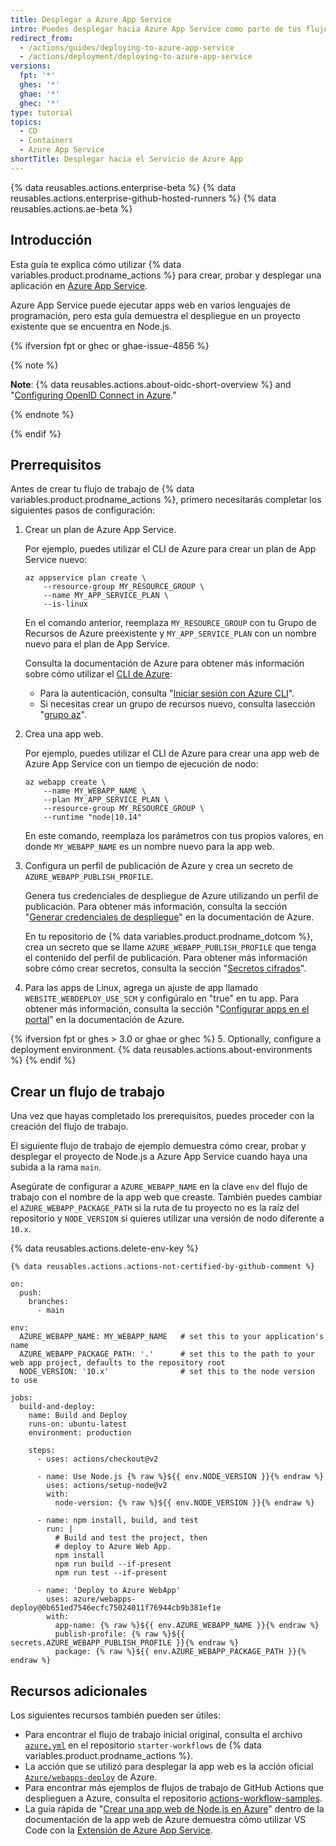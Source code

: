 ```yaml
---
title: Desplegar a Azure App Service
intro: Puedes desplegar hacia Azure App Service como parte de tus flujos de trabajo de despliegue continuo (DC).
redirect_from:
  - /actions/guides/deploying-to-azure-app-service
  - /actions/deployment/deploying-to-azure-app-service
versions:
  fpt: '*'
  ghes: '*'
  ghae: '*'
  ghec: '*'
type: tutorial
topics:
  - CD
  - Containers
  - Azure App Service
shortTitle: Desplegar hacia el Servicio de Azure App
---
```


{% data reusables.actions.enterprise-beta %}
{% data reusables.actions.enterprise-github-hosted-runners %}
{% data reusables.actions.ae-beta %}

## Introducción

Esta guía te explica cómo utilizar {% data variables.product.prodname_actions %} para crear, probar y desplegar una aplicación en [Azure App Service](https://azure.microsoft.com/en-us/services/app-service/).

Azure App Service puede ejecutar apps web en varios lenguajes de programación, pero esta guía demuestra el despliegue en un proyecto existente que se encuentra en Node.js.

{% ifversion fpt or ghec or ghae-issue-4856 %}

{% note %}

**Note**: {% data reusables.actions.about-oidc-short-overview %} and "[Configuring OpenID Connect in Azure](/actions/deployment/security-hardening-your-deployments/configuring-openid-connect-in-azure)."

{% endnote %}

{% endif %}

## Prerrequisitos

Antes de crear tu flujo de trabajo de {% data variables.product.prodname_actions %}, primero necesitarás completar los siguientes pasos de configuración:

1. Crear un plan de Azure App Service.

   Por ejemplo, puedes utilizar el CLI de Azure para crear un plan de App Service nuevo:

   ```bash{:copy}
   az appservice plan create \
       --resource-group MY_RESOURCE_GROUP \
       --name MY_APP_SERVICE_PLAN \
       --is-linux
   ```

   En el comando anterior, reemplaza `MY_RESOURCE_GROUP` con tu Grupo de Recursos de Azure preexistente y `MY_APP_SERVICE_PLAN` con un nombre nuevo para el plan de App Service.

   Consulta la documentación de Azure para obtener más información sobre cómo utilizar el [CLI de Azure](https://docs.microsoft.com/en-us/cli/azure/):

   * Para la autenticación, consulta "[Iniciar sesión con Azure CLI](https://docs.microsoft.com/en-us/cli/azure/authenticate-azure-cli)".
   * Si necesitas crear un grupo de recursos nuevo, consulta lasección "[grupo az](https://docs.microsoft.com/en-us/cli/azure/group?view=azure-cli-latest#az_group_create)".

2. Crea una app web.

   Por ejemplo, puedes utilizar el CLI de Azure para crear una app web de Azure App Service con un tiempo de ejecución de nodo:

   ```bash{:copy}
   az webapp create \
       --name MY_WEBAPP_NAME \
       --plan MY_APP_SERVICE_PLAN \
       --resource-group MY_RESOURCE_GROUP \
       --runtime "node|10.14"
   ```

   En este comando, reemplaza los parámetros con tus propios valores, en donde `MY_WEBAPP_NAME` es un nombre nuevo para la app web.

3. Configura un perfil de publicación de Azure y crea un secreto de `AZURE_WEBAPP_PUBLISH_PROFILE`.

   Genera tus credenciales de despliegue de Azure utilizando un perfil de publicación. Para obtener más información, consulta la sección "[Generar credenciales de despliegue](https://docs.microsoft.com/en-us/azure/app-service/deploy-github-actions?tabs=applevel#generate-deployment-credentials)" en la documentación de Azure.

   En tu repositorio de {% data variables.product.prodname_dotcom %}, crea un secreto que se llame `AZURE_WEBAPP_PUBLISH_PROFILE` que tenga el contenido del perfil de publicación. Para obtener más información sobre cómo crear secretos, consulta la sección "[Secretos cifrados](/actions/reference/encrypted-secrets#creating-encrypted-secrets-for-a-repository)".

4. Para las apps de Linux, agrega un ajuste de app llamado `WEBSITE_WEBDEPLOY_USE_SCM` y configúralo en "true" en tu app. Para obtener más información, consulta la sección "[Configurar apps en el portal](https://docs.microsoft.com/en-us/azure/app-service/configure-common#configure-app-settings)" en la documentación de Azure.

{% ifversion fpt or ghes > 3.0 or ghae or ghec %}
5. Optionally, configure a deployment environment. {% data reusables.actions.about-environments %}
{% endif %}

## Crear un flujo de trabajo

Una vez que hayas completado los prerequisitos, puedes proceder con la creación del flujo de trabajo.

El siguiente flujo de trabajo de ejemplo demuestra cómo crear, probar y desplegar el proyecto de Node.js a Azure App Service cuando haya una subida a la rama `main`.

Asegúrate de configurar a `AZURE_WEBAPP_NAME` en la clave `env` del flujo de trabajo con el nombre de la app web que creaste. También puedes cambiar el `AZURE_WEBAPP_PACKAGE_PATH` si la ruta de tu proyecto no es la raíz del repositorio y `NODE_VERSION` si quieres utilizar una versión de nodo diferente a `10.x`.

{% data reusables.actions.delete-env-key %}

```yaml{:copy}
{% data reusables.actions.actions-not-certified-by-github-comment %}

on:
  push:
    branches:
      - main

env:
  AZURE_WEBAPP_NAME: MY_WEBAPP_NAME   # set this to your application's name
  AZURE_WEBAPP_PACKAGE_PATH: '.'      # set this to the path to your web app project, defaults to the repository root
  NODE_VERSION: '10.x'                # set this to the node version to use

jobs:
  build-and-deploy:
    name: Build and Deploy
    runs-on: ubuntu-latest
    environment: production

    steps:
      - uses: actions/checkout@v2

      - name: Use Node.js {% raw %}${{ env.NODE_VERSION }}{% endraw %}
        uses: actions/setup-node@v2
        with:
          node-version: {% raw %}${{ env.NODE_VERSION }}{% endraw %}

      - name: npm install, build, and test
        run: |
          # Build and test the project, then
          # deploy to Azure Web App.
          npm install
          npm run build --if-present
          npm run test --if-present

      - name: 'Deploy to Azure WebApp'
        uses: azure/webapps-deploy@0b651ed7546ecfc75024011f76944cb9b381ef1e
        with:
          app-name: {% raw %}${{ env.AZURE_WEBAPP_NAME }}{% endraw %}
          publish-profile: {% raw %}${{ secrets.AZURE_WEBAPP_PUBLISH_PROFILE }}{% endraw %}
          package: {% raw %}${{ env.AZURE_WEBAPP_PACKAGE_PATH }}{% endraw %}
```

## Recursos adicionales

Los siguientes recursos también pueden ser útiles:

* Para encontrar el flujo de trabajo inicial original, consulta el archivo [`azure.yml`](https://github.com/actions/starter-workflows/blob/main/deployments/azure.yml) en el repositorio `starter-workflows` de {% data variables.product.prodname_actions %}.
* La acción que se utilizó para desplegar la app web es la acción oficial [`Azure/webapps-deploy`](https://github.com/Azure/webapps-deploy) de Azure.
* Para encontrar más ejemplos de flujos de trabajo de GitHub Actions que desplieguen a Azure, consulta el repositorio [actions-workflow-samples](https://github.com/Azure/actions-workflow-samples).
* La guía rápida de "[Crear una app web de Node.js en Azure](https://docs.microsoft.com/en-us/azure/app-service/quickstart-nodejs)" dentro de la documentación de la app web de Azure demuestra cómo utilizar VS Code con la [Extensión de Azure App Service](https://marketplace.visualstudio.com/items?itemName=ms-azuretools.vscode-azureappservice).
